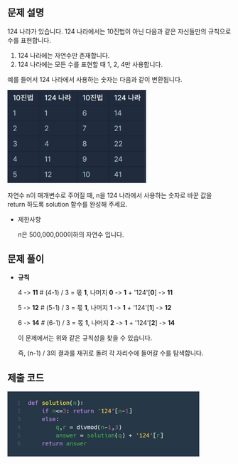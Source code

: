 ## 문제 설명

124 나라가 있습니다. 124 나라에서는 10진법이 아닌 다음과 같은 자신들만의 규칙으로 수를 표현합니다.

1. 124 나라에는 자연수만 존재합니다.
2. 124 나라에는 모든 수를 표현할 때 1, 2, 4만 사용합니다.


예를 들어서 124 나라에서 사용하는 숫자는 다음과 같이 변환됩니다.

<img src="../../img/i1.JPG" style="zoom:80%;" />



자연수 n이 매개변수로 주어질 때, n을 124 나라에서 사용하는 숫자로 바꾼 값을 return 하도록 solution 함수를 완성해 주세요.

- 제한사항

  n은 500,000,000이하의 자연수 입니다.








## 문제 풀이

- **규칙**

  4 -> **11**  # (4-1) / 3 = 몫 **1**, 나머지 **0** -> **1** + '124'[**0**] -> **11**

  5 -> **12**  # (5-1) / 3 = 몫 **1**, 나머지 **1** -> **1** + '124'[**1**] -> **12**

  6 -> **14**  # (6-1) / 3 = 몫 **1**, 나머지 **2** -> **1** + '124'[**2**] -> **14**

  


  이 문제에서는 위와 같은 규칙성을 찾을 수 있습니다.

  즉, (n-1) / 3의 결과를 재귀로 돌려 각 자리수에 들어갈 수를 탐색합니다.








## 제출 코드



<img src="../../img/i2.JPG" style="zoom:65%;" />
